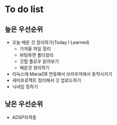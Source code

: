 # To do list

## 높은 우선순위

* 오늘 배운 것 정리하기(Today I Learned)
  * 가져올 파일 정리
  * 바탕화면 폴더정리
  * 깃헙 플로우 읽어보기
  * 배운것 정리하기
* 리눅스에 MariaDB 연동해서 브라우저에서 동작시키기
* 세미프로젝트 정리해서 깃 업로드하기
* 닉네임 정하기







## 낮은 우선순위

* ADSP자격증